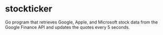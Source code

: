 # stockticker

Go program that retrieves Google, Apple, and Microsoft stock data from the Google Finance API and updates the quotes every 5 seconds.
